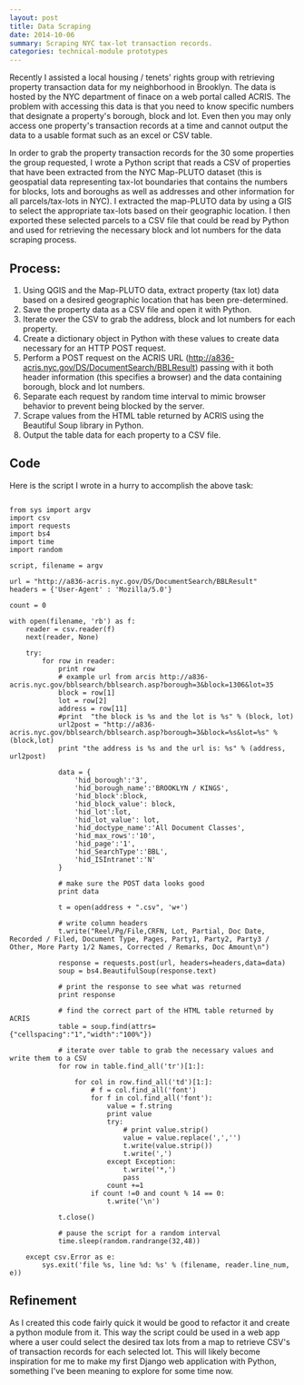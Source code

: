 ```yaml
---
layout: post
title: Data Scraping
date: 2014-10-06
summary: Scraping NYC tax-lot transaction records.
categories: technical-module prototypes
---
```

Recently I assisted a local housing / tenets' rights group with retrieving property transaction data for my neighborhood in Brooklyn. The data is hosted by the NYC department of finace on a web portal called ACRIS. The problem with accessing this data is that you need to know specific numbers that designate a property's borough, block and lot. Even then you may only access one property's transaction records at a time and cannot output the data to a usable format such as an excel or CSV table. 

In order to grab the property transaction records for the 30 some properties the group requested, I wrote a Python script that reads a CSV of properties that have been extracted from the NYC Map-PLUTO dataset (this is geospatial data representing tax-lot boundaries that contains the numbers for blocks, lots and boroughs as well as addresses and other information for all parcels/tax-lots in NYC). I extracted the map-PLUTO data by using a GIS to select the appropriate tax-lots based on their geographic location. I then exported these selected parcels to a CSV file that could be read by Python and used for retrieving the necessary block and lot numbers for the data scraping process.

## Process:
1. Using QGIS and the Map-PLUTO data, extract property (tax lot) data based on a desired geographic location that has been pre-determined.
2. Save the property data as a CSV file and open it with Python.
3. Iterate over the CSV to grab the address, block and lot numbers for each property.
4. Create a dictionary object in Python with these values to create data necessary for an HTTP POST request.
5. Perform a POST request on the ACRIS URL (http://a836-acris.nyc.gov/DS/DocumentSearch/BBLResult) passing with it both header information (this specifies a browser) and the data containing borough, block and lot numbers.
6. Separate each request by random time interval to mimic browser behavior to prevent being blocked by the server.
7. Scrape values from the HTML table returned by ACRIS using the Beautiful Soup library in Python.
8. Output the table data for each property to a CSV file.

## Code
Here is the script I wrote in a hurry to accomplish the above task:
<pre><code>
from sys import argv
import csv
import requests
import bs4
import time
import random

script, filename = argv

url = "http://a836-acris.nyc.gov/DS/DocumentSearch/BBLResult"
headers = {'User-Agent' : 'Mozilla/5.0'}

count = 0

with open(filename, 'rb') as f:
    reader = csv.reader(f)
    next(reader, None)

    try:
        for row in reader:
            print row
            # example url from arcis http://a836-acris.nyc.gov/bblsearch/bblsearch.asp?borough=3&block=1306&lot=35
            block = row[1]
            lot = row[2]
            address = row[11]
            #print  "the block is %s and the lot is %s" % (block, lot)
            url2post = "http://a836-acris.nyc.gov/bblsearch/bblsearch.asp?borough=3&block=%s&lot=%s" % (block,lot)
            print "the address is %s and the url is: %s" % (address, url2post)

            data = {
                'hid_borough':'3', 
                'hid_borough_name':'BROOKLYN / KINGS', 
                'hid_block':block, 
                'hid_block_value': block, 
                'hid_lot':lot, 
                'hid_lot_value': lot,
                'hid_doctype_name':'All Document Classes',
                'hid_max_rows':'10',
                'hid_page':'1',
                'hid_SearchType':'BBL',
                'hid_ISIntranet':'N'
            }

            # make sure the POST data looks good
            print data

            t = open(address + ".csv", 'w+')

            # write column headers
            t.write("Reel/Pg/File,CRFN, Lot, Partial, Doc Date, Recorded / Filed, Document Type, Pages, Party1, Party2, Party3 / Other, More Party 1/2 Names, Corrected / Remarks, Doc Amount\n")

            response = requests.post(url, headers=headers,data=data)
            soup = bs4.BeautifulSoup(response.text)

            # print the response to see what was returned
            print response

            # find the correct part of the HTML table returned by ACRIS
            table = soup.find(attrs={"cellspacing":"1","width":"100%"})

            # iterate over table to grab the necessary values and write them to a CSV
            for row in table.find_all('tr')[1:]:
                
                for col in row.find_all('td')[1:]:
                    # f = col.find_all('font')                    
                    for f in col.find_all('font'):
                        value = f.string
                        print value                                               
                        try:                           
                            # print value.strip()
                            value = value.replace(',','')
                            t.write(value.strip())
                            t.write(',')                                    
                        except Exception:
                            t.write('*,')
                            pass
                        count +=1
                    if count !=0 and count % 14 == 0:
                        t.write('\n')

            t.close()

            # pause the script for a random interval 
            time.sleep(random.randrange(32,48))

    except csv.Error as e:
        sys.exit('file %s, line %d: %s' % (filename, reader.line_num, e))
</code></pre>

## Refinement
As I created this code fairly quick it would be good to refactor it and create a python module from it. This way the script could be used in a web app where a user could select the desired tax lots from a map to retrieve CSV's of transaction records for each selected lot. This will likely become inspiration for me to make my first Django web application with Python, something I've been meaning to explore for some time now.
